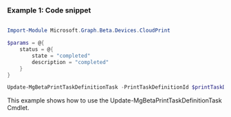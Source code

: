 ### Example 1: Code snippet

```powershell

Import-Module Microsoft.Graph.Beta.Devices.CloudPrint

$params = @{
	status = @{
		state = "completed"
		description = "completed"
	}
}

Update-MgBetaPrintTaskDefinitionTask -PrintTaskDefinitionId $printTaskDefinitionId -PrintTaskId $printTaskId -BodyParameter $params

```
This example shows how to use the Update-MgBetaPrintTaskDefinitionTask Cmdlet.

